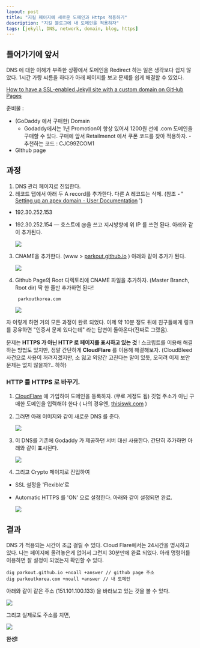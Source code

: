 ```yaml
---
layout: post
title: "지킬 페이지에 새로운 도메인과 Https 적용하기"
description: "지킬 블로그에 내 도메인을 적용하자"
tags: [jekyll, DNS, network, domain, blog, https]
---
```


## 들어가기에 앞서

DNS 에 대한 이해가 부족한 상황에서 도메인을 Redirect 하는 일은 생각보다 쉽지 않았다. 1시간 가량 씨름을 하다가 아래 페이지를 보고 문제를 쉽게 해결할 수 있었다.

[How to have a SSL-enabled Jekyll site with a custom domain on GitHub Pages](https://rck.ms/jekyll-github-pages-custom-domain-gandi-https-ssl-cloudflare/)

준비물 :

- (GoDaddy 에서 구매한) Domain
	- Godaddy에서는 1년 Promotion이 항상 있어서 1200원 선에 .com 도메인을 구매할 수 있다.
	구매에 앞서 Retailmenot 에서 쿠폰 코드를 찾아 적용하자. - 추천하는 코드 : CJC99ZCOM1
- GIthub page

## 과정

1. DNS 관리 페이지로 진입한다.
2. 레코드 탭에서 아래 두 A record를 추가한다. 다른 A 레코드는 삭제. (참조 **- '** [Setting up an apex domain - User Documentation](https://help.github.com/articles/setting-up-an-apex-domain) ')
- 192.30.252.153
- 192.30.252.154
— 호스트에 @을 쓰고 지시방향에 위 IP 를 쓰면 된다.
아래와 같이 추가된다.

	![](https://s3-us-west-2.amazonaws.com/notion-static/8fd5ecfe224a490d9afe2f4f6fcabf45/Untitled)

3. CNAME을 추가한다. (www > [parkout.github.io](https://parkout.github.io/) )
아래와 같이 추가가 된다.

	![](https://s3-us-west-2.amazonaws.com/notion-static/04914c29728a43a1ab9a90fb38e1a884/Untitled)

4. Github Page의 Root 디렉토리에 CNAME 파일을 추가하자. (Master Branch, Root dir)
 딱 한 줄만 추가하면 된다!

		parkoutkorea.com

	![](https://s3-us-west-2.amazonaws.com/notion-static/b7cfbee4866e41ab8d830735f6f36a83/Untitled)

자 이렇게 하면 거의 모든 과정이 완료 되었다. 이제 약 10분 정도 뒤에 친구들에게 링크를 공유하면 "인증서 문제 있다는데" 라는 답변이 돌아온다(진짜로 그랬음).

문제는 **HTTPS 가 아닌 HTTP 로 페이지를 표시하고 있는 것** ! 스크립트를 이용해 해결하는 방법도 있지만, 정말 간단하게 **CloudFlare** 를 이용해 해결해보자. (CloudBleed 사건으로 사용이 꺼려지겠지만, 소 잃고 외양간 고친다는 말이 있듯, 오히려 이제 보안 문제는 없지 않을까?.. 하하)

### HTTP 를 HTTPS 로 바꾸기.

1.  [CloudFlare](https://www.cloudflare.com) 에 가입하여 도메인을 등록하자. (무료 계정도 됨)
깃헙 주소가 아닌 구매한 도메인을 입력해야 한다 ( 나의 경우엔, [thisiswk.com](http://thisiswk.com) )
2. 그러면 아래 이미지와 같이 새로운 DNS 를 준다.

	![](https://s3-us-west-2.amazonaws.com/notion-static/cc1c9301d8ba49139dcc7266044e15c6/Untitled)

3. 이 DNS를 기존에 Godaddy 가 제공하던 서버 대신 사용한다. 간단히 추가하면 아래와 같이 표시된다.

	![](https://s3-us-west-2.amazonaws.com/notion-static/c69d99047f4142bb9b4fb77cb8812a04/Untitled)

4. 그리고 Crypto 페이지로 진입하여
- SSL 설정을 'Flexible'로
- Automatic HTTPS 를 'ON' 으로 설정한다.
아래와 같이 설정되면 완료.

	![](https://s3-us-west-2.amazonaws.com/notion-static/5c8a08ed599d4bbc9acaee43405b9065/Untitled)

## 결과

DNS 가 적용되는 시간이 조금 걸릴 수 있다. Cloud Flare에서는 24시간을 명시하고 있다. 나는 페이지에 올려놓은게 없어서 그런지 30분만에 완료 되었다. 아래 명령어를 이용하면 잘 설정이 되었는지 확인할 수 있다.

	dig parkout.github.io +noall +answer // github page 주소
	dig parkoutkorea.com +noall +answer // 내 도메인

아래와 같이 같은 주소 (151.101.100.133) 을 바라보고 있는 것을 볼 수 있다.

![](https://s3-us-west-2.amazonaws.com/notion-static/7e730211b88249bfbb0b1bfb93ab24ba/Untitled)

그리고 실제로도 주소를 치면,

![](https://media.giphy.com/media/l0IyfSKFPVwp1PVKw/giphy.gif)

 **완성!**
